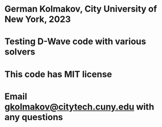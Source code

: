 # German Kolmakov, City University of New York, 2023
# Testing D-Wave code with various solvers
# This code has MIT license
# Email gkolmakov@citytech.cuny.edu with any questions
